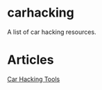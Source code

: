 # carhacking
A list of car hacking resources.

# Articles

[Car Hacking Tools](http://makezine.com/2016/04/08/car-hacking-tools-trade/)
